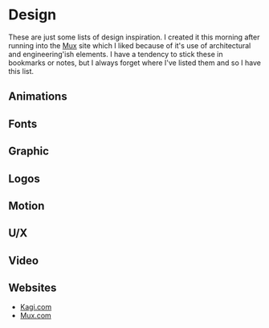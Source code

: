# Design

These are just some lists of design inspiration. I created it this morning after running into the [Mux](https://www.mux.com) site which I liked because of it's use of architectural and engineering'ish elements. I have a tendency to stick these in bookmarks or notes, but I always forget where I've listed them and so I have this list.

## Animations

## Fonts

## Graphic

## Logos

## Motion

## U/X

## Video

## Websites 

- [Kagi.com](https://kagi.com)
- [Mux.com](https://www.mux.com)


